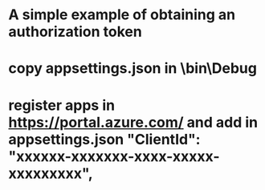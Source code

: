 # A simple example of obtaining an authorization token
# copy appsettings.json in \bin\Debug
# register apps in https://portal.azure.com/ and add in appsettings.json "ClientId": "xxxxxx-xxxxxxx-xxxx-xxxxx-xxxxxxxxx",
